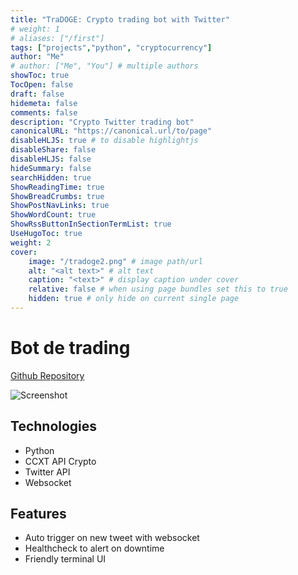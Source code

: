 ```yaml
---
title: "TraDOGE: Crypto trading bot with Twitter"
# weight: 1
# aliases: ["/first"]
tags: ["projects","python", "cryptocurrency"]
author: "Me"
# author: ["Me", "You"] # multiple authors
showToc: true
TocOpen: false
draft: false
hidemeta: false
comments: false
description: "Crypto Twitter trading bot"
canonicalURL: "https://canonical.url/to/page"
disableHLJS: true # to disable highlightjs
disableShare: false
disableHLJS: false
hideSummary: false
searchHidden: true
ShowReadingTime: true
ShowBreadCrumbs: true
ShowPostNavLinks: true
ShowWordCount: true
ShowRssButtonInSectionTermList: true
UseHugoToc: true
weight: 2
cover:
    image: "/tradoge2.png" # image path/url
    alt: "<alt text>" # alt text
    caption: "<text>" # display caption under cover
    relative: false # when using page bundles set this to true
    hidden: true # only hide on current single page
---
```


# Bot de trading

[Github Repository](https://github.com/gschurck/tradoge)

![Screenshot](/tradoge.png)

## Technologies

- Python
- CCXT API Crypto
- Twitter API
- Websocket

## Features

- Auto trigger on new tweet with websocket
- Healthcheck to alert on downtime
- Friendly terminal UI

